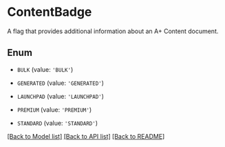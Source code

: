 # ContentBadge

A flag that provides additional information about an A+ Content document.

## Enum

* `BULK` (value: `'BULK'`)

* `GENERATED` (value: `'GENERATED'`)

* `LAUNCHPAD` (value: `'LAUNCHPAD'`)

* `PREMIUM` (value: `'PREMIUM'`)

* `STANDARD` (value: `'STANDARD'`)

[[Back to Model list]](../README.md#documentation-for-models) [[Back to API list]](../README.md#documentation-for-api-endpoints) [[Back to README]](../README.md)


